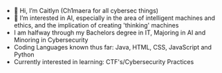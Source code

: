 - 👋 Hi, I’m Caitlyn (Ch1maera for all cybersec things)
- 👀 I’m interested in AI, especially in the area of intelligent machines and ethics, and the implication of creating 'thinking' machines
- I am halfway through my Bachelors degree in IT, Majoring in AI and Minoring in Cybersecurity
- Coding Languages known thus far: Java, HTML, CSS, JavaScript and Python
- Currently interested in learning: CTF's/Cybersecurity Practices


<!---
Chimera25/Chimera25 is a ✨ special ✨ repository because its `README.md` (this file) appears on your GitHub profile.
You can click the Preview link to take a look at your changes.
--->
